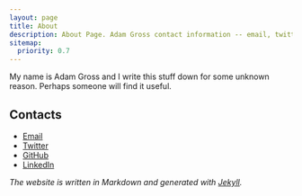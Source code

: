 ```yaml
---
layout: page
title: About
description: About Page. Adam Gross contact information -- email, twitter, github, linkedin.
sitemap:
  priority: 0.7
---
```



My name is Adam Gross and I write this stuff down for some unknown reason. Perhaps someone will find it useful.

## Contacts

* [Email](mailto:adam@thegrossfamily.us)
* [Twitter](https://twitter.com/grossadamm)
* [GitHub](https://github.com/grossadamm)
* [LinkedIn](https://www.linkedin.com/in/grossadamm)


*The website is written in Markdown and generated with [Jekyll](http://jekyllrb.com/).*
